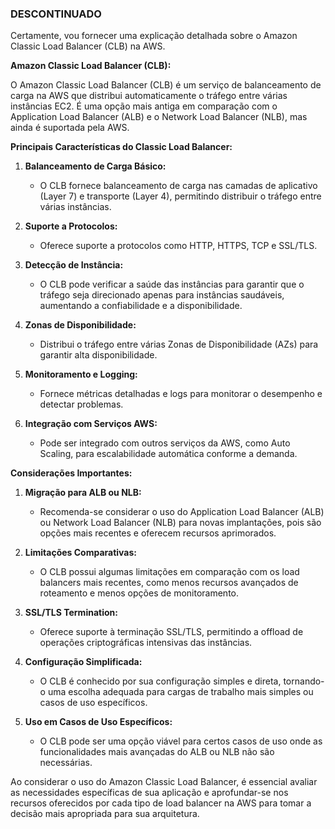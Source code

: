 ### DESCONTINUADO
Certamente, vou fornecer uma explicação detalhada sobre o Amazon Classic Load Balancer (CLB) na AWS.

**Amazon Classic Load Balancer (CLB):**

O Amazon Classic Load Balancer (CLB) é um serviço de balanceamento de carga na AWS que distribui automaticamente o tráfego entre várias instâncias EC2. É uma opção mais antiga em comparação com o Application Load Balancer (ALB) e o Network Load Balancer (NLB), mas ainda é suportada pela AWS.

**Principais Características do Classic Load Balancer:**

1. **Balanceamento de Carga Básico:**
   - O CLB fornece balanceamento de carga nas camadas de aplicativo (Layer 7) e transporte (Layer 4), permitindo distribuir o tráfego entre várias instâncias.

2. **Suporte a Protocolos:**
   - Oferece suporte a protocolos como HTTP, HTTPS, TCP e SSL/TLS.

3. **Detecção de Instância:**
   - O CLB pode verificar a saúde das instâncias para garantir que o tráfego seja direcionado apenas para instâncias saudáveis, aumentando a confiabilidade e a disponibilidade.

4. **Zonas de Disponibilidade:**
   - Distribui o tráfego entre várias Zonas de Disponibilidade (AZs) para garantir alta disponibilidade.

5. **Monitoramento e Logging:**
   - Fornece métricas detalhadas e logs para monitorar o desempenho e detectar problemas.

6. **Integração com Serviços AWS:**
   - Pode ser integrado com outros serviços da AWS, como Auto Scaling, para escalabilidade automática conforme a demanda.

**Considerações Importantes:**

1. **Migração para ALB ou NLB:**
   - Recomenda-se considerar o uso do Application Load Balancer (ALB) ou Network Load Balancer (NLB) para novas implantações, pois são opções mais recentes e oferecem recursos aprimorados.

2. **Limitações Comparativas:**
   - O CLB possui algumas limitações em comparação com os load balancers mais recentes, como menos recursos avançados de roteamento e menos opções de monitoramento.

3. **SSL/TLS Termination:**
   - Oferece suporte à terminação SSL/TLS, permitindo a offload de operações criptográficas intensivas das instâncias.

4. **Configuração Simplificada:**
   - O CLB é conhecido por sua configuração simples e direta, tornando-o uma escolha adequada para cargas de trabalho mais simples ou casos de uso específicos.

5. **Uso em Casos de Uso Específicos:**
   - O CLB pode ser uma opção viável para certos casos de uso onde as funcionalidades mais avançadas do ALB ou NLB não são necessárias.

Ao considerar o uso do Amazon Classic Load Balancer, é essencial avaliar as necessidades específicas de sua aplicação e aprofundar-se nos recursos oferecidos por cada tipo de load balancer na AWS para tomar a decisão mais apropriada para sua arquitetura.